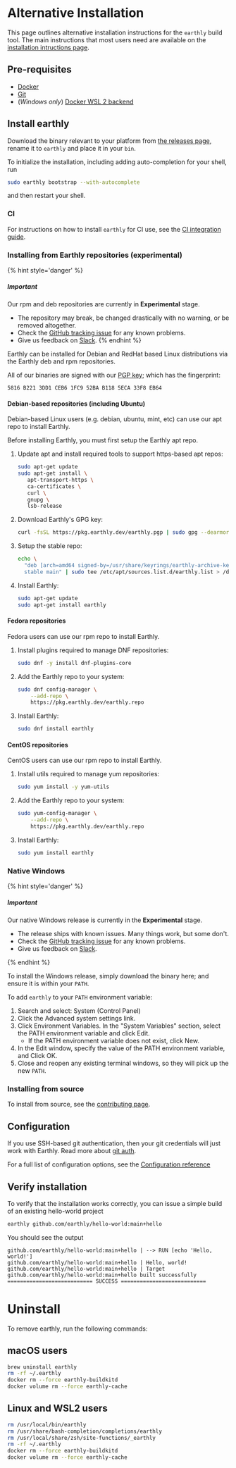 # Alternative Installation

This page outlines alternative installation instructions for the `earthly` build tool. The main instructions that most users need are available on the [installation intructions page](https://earthly.dev/get-earthly).

## Pre-requisites

* [Docker](https://docs.docker.com/install/)
* [Git](https://git-scm.com/book/en/v2/Getting-Started-Installing-Git)
* (*Windows only*) [Docker WSL 2 backend](https://docs.docker.com/docker-for-windows/wsl/)

## Install earthly

Download the binary relevant to your platform from [the releases page](https://github.com/earthly/earthly/releases), rename it to `earthly` and place it in your `bin`.

To initialize the installation, including adding auto-completion for your shell, run

```bash
sudo earthly bootstrap --with-autocomplete
```

and then restart your shell.

### CI

For instructions on how to install `earthly` for CI use, see the [CI integration guide](./ci-integration.md).

### Installing from Earthly repositories (**experimental**)

{% hint style='danger' %}
##### Important

Our rpm and deb repositories are currently in **Experimental** stage.

* The repository may break, be changed drastically with no warning, or be removed altogether.
* Check the [GitHub tracking issue](https://github.com/earthly/earthly/issues/986) for any known problems.
* Give us feedback on [Slack](https://earthly.dev/slack).
{% endhint %}

Earthly can be installed for Debian and RedHat based Linux distributions via the Earthly deb and rpm repositories.

All of our binaries are signed with our [PGP key](https://pkg.earthly.dev/earthly.pgp); which has the fingerprint:

    5816 B221 3DD1 CEB6 1FC9 52BA B118 5ECA 33F8 EB64

#### Debian-based repositories (including Ubuntu)

Debian-based Linux users (e.g. debian, ubuntu, mint, etc) can use our apt repo to install Earthly.

Before installing Earthly, you must first setup the Earthly apt repo.

1. Update apt and install required tools to support https-based apt repos:

   ```bash
   sudo apt-get update
   sudo apt-get install \
      apt-transport-https \
      ca-certificates \
      curl \
      gnupg \
      lsb-release
   ```

2. Download Earthly's GPG key:

   ```bash
   curl -fsSL https://pkg.earthly.dev/earthly.pgp | sudo gpg --dearmor -o /usr/share/keyrings/earthly-archive-keyring.gpg
   ```

3. Setup the stable repo:

   ```bash
   echo \
     "deb [arch=amd64 signed-by=/usr/share/keyrings/earthly-archive-keyring.gpg] https://pkg.earthly.dev/deb \
     stable main" | sudo tee /etc/apt/sources.list.d/earthly.list > /dev/null
   ```

4. Install Earthly:

   ```bash
   sudo apt-get update
   sudo apt-get install earthly
   ```


#### Fedora repositories

Fedora users can use our rpm repo to install Earthly.

1. Install plugins required to manage DNF repositories:

   ```bash
   sudo dnf -y install dnf-plugins-core
   ```

2. Add the Earthly repo to your system:

   ```bash
   sudo dnf config-manager \
       --add-repo \
       https://pkg.earthly.dev/earthly.repo
   ```

3. Install Earthly:

   ```bash
   sudo dnf install earthly
   ```

#### CentOS repositories

CentOS users can use our rpm repo to install Earthly.

1. Install utils required to manage yum repositories:

   ```bash
   sudo yum install -y yum-utils
   ```

2. Add the Earthly repo to your system:

   ```bash
   sudo yum-config-manager \
       --add-repo \
       https://pkg.earthly.dev/earthly.repo
   ```

3. Install Earthly:

   ```bash
   sudo yum install earthly
   ```
### Native Windows

{% hint style='danger' %}
##### Important

Our native Windows release is currently in the **Experimental** stage.

* The release ships with known issues. Many things work, but some don't.
* Check the [GitHub tracking issue](https://github.com/earthly/earthly/issues/1031) for any known problems.
* Give us feedback on [Slack](https://earthly.dev/slack).

{% endhint %}

To install the Windows release, simply download the binary here; and ensure it is within your `PATH`.

To add `earthly` to your `PATH` environment variable:

1. Search and select: System (Control Panel)
2. Click the Advanced system settings link.
3. Click Environment Variables. In the "System Variables" section, select the PATH environment variable and click Edit.
   * If the PATH environment variable does not exist, click New.
4. In the Edit window, specify the value of the PATH environment variable, and Click OK.
5. Close and reopen any existing terminal windows, so they will pick up the new `PATH`.

### Installing from source

To install from source, see the [contributing page](https://github.com/earthly/earthly/blob/main/CONTRIBUTING.md).

## Configuration

If you use SSH-based git authentication, then your git credentials will just work with Earthly. Read more about [git auth](./guides/auth.md).

For a full list of configuration options, see the [Configuration reference](./earthly-config/earthly-config.md)

## Verify installation

To verify that the installation works correctly, you can issue a simple build of an existing hello-world project

```bash
earthly github.com/earthly/hello-world:main+hello
```

You should see the output

```
github.com/earthly/hello-world:main+hello | --> RUN [echo 'Hello, world!']
github.com/earthly/hello-world:main+hello | Hello, world!
github.com/earthly/hello-world:main+hello | Target github.com/earthly/hello-world:main+hello built successfully
=========================== SUCCESS ===========================
```

# Uninstall

To remove earthly, run the following commands:

## macOS users

```bash
brew uninstall earthly
rm -rf ~/.earthly
docker rm --force earthly-buildkitd
docker volume rm --force earthly-cache
```

## Linux and WSL2 users

```bash
rm /usr/local/bin/earthly
rm /usr/share/bash-completion/completions/earthly
rm /usr/local/share/zsh/site-functions/_earthly
rm -rf ~/.earthly
docker rm --force earthly-buildkitd
docker volume rm --force earthly-cache
```

